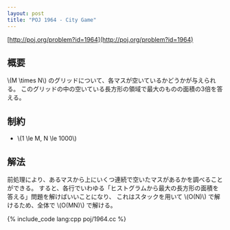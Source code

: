 ```yaml
---
layout: post
title: "POJ 1964 - City Game"
---
```

[http://poj.org/problem?id=1964](http://poj.org/problem?id=1964)

## 概要
\\(M \\times N\\) のグリッドについて、各マスが空いているかどうかが与えられる。
このグリッドの中の空いている長方形の領域で最大のものの面積の3倍を答える。

## 制約
- \\(1 \\le M, N \\le 1000\\)

## 解法
前処理により、あるマスから上にいくつ連続で空いたマスがあるかを調べることができる。
すると、各行でいわゆる「ヒストグラムから最大の長方形の面積を答える」問題を解けばいいことになり、
これはスタックを用いて \\(O(N)\\) で解けるため、全体で \\(O(MN)\\) で解ける。

{% include_code lang:cpp poj/1964.cc %}

